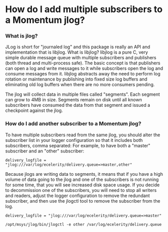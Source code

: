 # How do I add multiple subscribers to a Momentum jlog?

### What is jlog?

JLog is short for "journaled log" and this package is really an API and implementation that is libjlog. What is libjlog? libjlog is a pure C, very simple durable message queue with multiple subscribers and publishers (both thread and multi-process safe). The basic concept is that publishers can open a log and write messages to it while subscribers open the log and consume messages from it. libjlog abstracts away the need to perform log rotation or maintenance by publishing into fixed size log buffers and eliminating old log buffers when there are no more consumers pending.

The jlog will collect data in multiple files called "segments". Each segment can grow to 4MB in size. Segments remain on disk until all known subscribers have consumed the data from that segment and issued a checkpoint against the jlog.



### How do I add another subscriber to a Momentum jlog?

To have multiple subscribers read from the same jlog, you should alter the subscriber list in your logger configuration so that it includes both subscribers, comma separated:
For example, to have both a "master" subscriber and an "other" subscriber:

```
delivery_logfile = "jlog:///var/log/ecelerity/delivery.queue=>master,other"
```

Because jlogs are writing data to segments, it means that if you have a high volume of data going to the jlog and one of the subscribers is not running for some time, that you will see increased disk space usage. If you decide to decommission one of the subscribers, you will need to stop all writers and readers, adjust the logger configuration to remove the redundant subscriber, and then use the jlogctl tool to remove the subscriber from the log.

```
delivery_logfile = "jlog:///var/log/ecelerity/delivery.queue=>master"

/opt/msys/jlog/bin/jlogctl -e other /var/log/ecelerity/delivery.queue
```